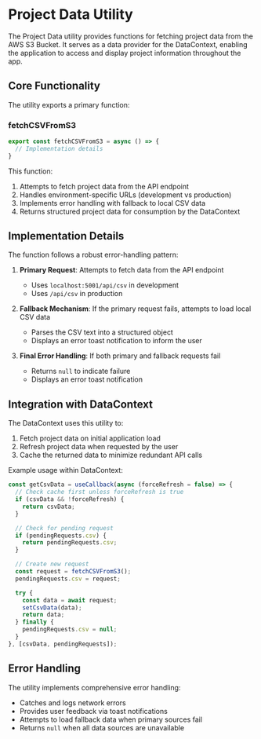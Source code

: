 # Project Data Utility

The Project Data utility provides functions for fetching project data from the AWS S3 Bucket. It serves as a data provider for the DataContext, enabling the application to access and display project information throughout the app.

## Core Functionality

The utility exports a primary function:

### fetchCSVFromS3

```javascript
export const fetchCSVFromS3 = async () => {
  // Implementation details
}
```

This function:

1. Attempts to fetch project data from the API endpoint
1. Handles environment-specific URLs (development vs production)
1. Implements error handling with fallback to local CSV data
1. Returns structured project data for consumption by the DataContext

## Implementation Details

The function follows a robust error-handling pattern:

1. **Primary Request**: Attempts to fetch data from the API endpoint

   - Uses `localhost:5001/api/csv` in development
   - Uses `/api/csv` in production

1. **Fallback Mechanism**: If the primary request fails, attempts to load local CSV data

   - Parses the CSV text into a structured object
   - Displays an error toast notification to inform the user

1. **Final Error Handling**: If both primary and fallback requests fail

   - Returns `null` to indicate failure
   - Displays an error toast notification

## Integration with DataContext

The DataContext uses this utility to:

1. Fetch project data on initial application load
1. Refresh project data when requested by the user
1. Cache the returned data to minimize redundant API calls

Example usage within DataContext:

```javascript
const getCsvData = useCallback(async (forceRefresh = false) => {
  // Check cache first unless forceRefresh is true
  if (csvData && !forceRefresh) {
    return csvData;
  }

  // Check for pending request
  if (pendingRequests.csv) {
    return pendingRequests.csv;
  }

  // Create new request
  const request = fetchCSVFromS3();
  pendingRequests.csv = request;

  try {
    const data = await request;
    setCsvData(data);
    return data;
  } finally {
    pendingRequests.csv = null;
  }
}, [csvData, pendingRequests]);
```

## Error Handling

The utility implements comprehensive error handling:

- Catches and logs network errors
- Provides user feedback via toast notifications
- Attempts to load fallback data when primary sources fail
- Returns `null` when all data sources are unavailable
